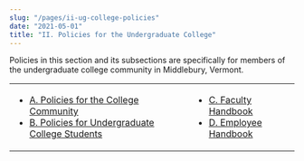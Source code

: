 ```yaml
---
slug: "/pages/ii-ug-college-policies"
date: "2021-05-01"
title: "II. Policies for the Undergraduate College"
---
```


Policies in this section and its subsections are specifically for members of the undergraduate college community in Middlebury, Vermont.

<table>

<tbody>

<tr valign="top">

<td>

- [A. Policies for the College Community](/pages/ii-ug-college-policies/commun-policies)
- [B. Policies for Undergraduate College Students](/pages/ii-ug-college-policies/ug-policies)

</td>

<td>

- [C. Faculty Handbook](/pages/ii-ug-college-policies/faculty)
- [D. Employee Handbook](/pages/ii-ug-college-policies/employee)

</td>

</tr>

</tbody>

</table>
